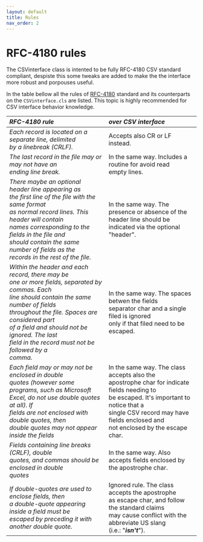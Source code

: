 ```yaml
---
layout: default
title: Rules
nav_order: 2
---
```


# RFC-4180 rules

The CSVinterface class is intented to be fully RFC-4180 CSV standard compliant, despiste this some tweaks are added to make the the interface more robust and porpouses useful.

In the table bellow all the rules of [RFC-4180](https://www.ietf.org/rfc/rfc4180.txt) standard and its counterparts on the `CSVinterface.cls` are listed. This topic is highly recommended for CSV interface behavior knowledge.

|*RFC-4180 rule*|*over CSV interface*|
|:--------------------------------------------------|:--------------------------------------------------|
|*Each record is located on a separate line, delimited<br> by a linebreak (CRLF).*|Accepts also CR or LF instead.|
|*The last record in the file may or may not have an<br> ending line break.*|In the same way. Includes a routine for avoid read<br> empty lines.|
|*There maybe an optional header line appearing as<br> the first line of the file with the same format<br> as normal record lines.  This header will contain<br> names corresponding to the fields in the file and<br> should contain the same number of fields as the<br> records in the rest of the file.*|In the same way. The presence or absence of the<br> header line should be indicated via the optional<br> "header".|
|*Within the header and each record, there may be<br> one or more fields, separated by commas.  Each<br> line should contain the same number of fields<br> throughout the file.  Spaces are considered part<br> of a field and should not be ignored.  The last<br> field in the record must not be followed by a<br> comma.*|In the same way. The spaces betwen the fields<br> separator char and a single filed is ignored<br> only if that filed need to be escaped.|
|*Each field may or may not be enclosed in double<br> quotes (however some programs, such as Microsoft<br> Excel, do not use double quotes at all).  If<br> fields are not enclosed with double quotes, then<br> double quotes may not appear inside the fields*|In the same way. The class accepts also the<br> apostrophe char for indicate fields needing to<br> be escaped. It's important to notice that a<br> single CSV record may have fields enclosed and<br> not enclosed by the escape char.|
|*Fields containing line breaks (CRLF), double<br> quotes, and commas should be enclosed in double<br> quotes*|In the same way. Also accepts fields enclosed by<br> the apostrophe char.|
|*If double-quotes are used to enclose fields, then<br> a double-quote appearing inside a field must be<br> escaped by preceding it with another double quote.*|Ignored rule. The class accepts the apostrophe<br> as escape char, and follow the standard claims<br> may cause conflict with the abbreviate US slang<br> (i.e.: "**_isn't_**").|